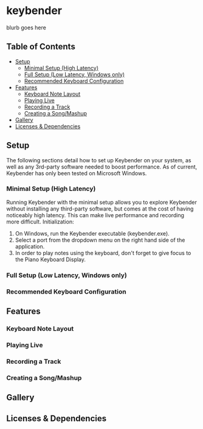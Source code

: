 # keybender
blurb goes here

## Table of Contents
- [Setup](#id-setup)
  - [Minimal Setup (High Latency)](#id-setup-min)
  - [Full Setup (Low Latency, Windows only)](#id-setup-full)
  - [Recommended Keyboard Configuration](#id-keyboard-config)
- [Features](#id-features)
  - [Keyboard Note Layout](#id-keyboard-layout)
  - [Playing Live](#id-playing-live)
  - [Recording a Track](#id-recording)
  - [Creating a Song/Mashup](#id-creating-song)
- [Gallery](#id-gallery)
- [Licenses & Dependencies](#id-licenses)

## Setup<div id='id-setup'/>
The following sections detail how to set up Keybender on your system, as well as any 3rd-party software needed to boost performance. As of current, Keybender has only been tested on Microsoft Windows.

### Minimal Setup (High Latency)<div id='id-setup-min'/>
Running Keybender with the minimal setup allows you to explore Keybender without installing any third-party software, but comes at the cost of having noticeably high  latency. This can make live performance and recording more difficult.
Initialization:
1) On Windows, run the Keybender executable (keybender.exe).
2) Select a port from the dropdown menu on the right hand side of the application.
3) In order to play notes using the keyboard, don't forget to give focus to the Piano Keyboard Display.

### Full Setup (Low Latency, Windows only)<div id='id-setup-full'/>

### Recommended Keyboard Configuration<div id='id-keyboard-config'/>

## Features<div id='id-features'/>

### Keyboard Note Layout<div id='id-keyboard-layout'/>

### Playing Live<div id='id-playing-live'/>

### Recording a Track<div id='id-recording'/>

### Creating a Song/Mashup<div id='id-creating-song'/>

## Gallery<div id='id-gallery'/>

## Licenses & Dependencies<div id='id-licenses'/>
